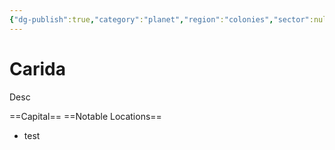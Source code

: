 ```yaml
---
{"dg-publish":true,"category":"planet","region":"colonies","sector":null,"system":"carida","aliases":[],"tags":["resistance","monarchy democracy"],"permalink":"/carida/","dgHomeLink":true,"dgPassFrontmatter":true}
---
```


# Carida
Desc

==Capital==
==Notable Locations==
- test
